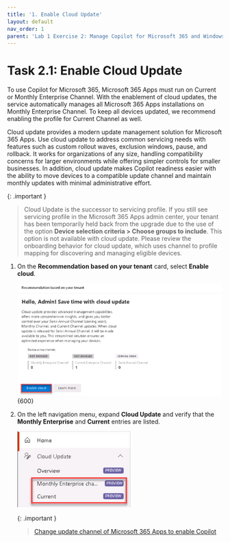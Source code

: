 ```yaml
---
title: '1. Enable Cloud Update'
layout: default
nav_order: 1
parent: 'Lab 1 Exercise 2: Manage Copilot for Microsoft 365 and Windows Copilot'
---
```


# Task 2.1: Enable Cloud Update

To use Copilot for Microsoft 365, Microsoft 365 Apps must run on Current or Monthly Enterprise Channel. With the enablement of cloud updates, the service automatically manages all Microsoft 365 Apps installations on Monthly Enterprise Channel. To keep all devices updated, we recommend enabling the profile for Current Channel as well.

Cloud update provides a modern update management solution for Microsoft 365 Apps. Use cloud update to address common servicing needs with features such as custom rollout waves, exclusion windows, pause, and rollback. It works for organizations of any size, handling compatibility concerns for larger environments while offering simpler controls for smaller businesses. In addition, cloud update makes Copilot readiness easier with the ability to move devices to a compatible update channel and maintain monthly updates with minimal administrative effort.

{: .important }
> Cloud Update is the successor to servicing profile. If you still see servicing profile in the Microsoft 365 Apps admin center, your tenant has been temporarily held back from the upgrade due to the use of the option **Device selection criteria > Choose groups to include**. This option is not available with cloud update. Please review the onboarding behavior for cloud update, which uses channel to profile mapping for discovering and managing eligible devices.


1. On the **Recommendation based on your tenant** card, select **Enable cloud**.

    ![13a.jpg](../media/lab1/13a.jpg){600}
    

1. On the left navigation menu, expand **Cloud Update** and verify that the **Monthly Enterprise** and **Current** entries are listed.

    ![15a.jpg](../media/lab1/15a.jpg)
    
    {: .important }
    > [Change update channel of Microsoft 365 Apps to enable Copilot](https://learn.microsoft.com/deployoffice/updates/change-channel-for-copilot "Change update channel of Microsoft 365 Apps to enable Copilot")


 
